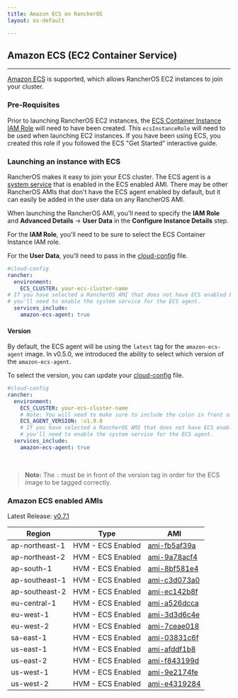 ```yaml
---
title: Amazon ECS on RancherOS
layout: os-default

---
```


## Amazon ECS (EC2 Container Service)
---

[Amazon ECS](https://aws.amazon.com/ecs/) is supported, which allows RancherOS EC2 instances to join your cluster.

### Pre-Requisites

Prior to launching RancherOS EC2 instances, the [ECS Container Instance IAM Role](http://docs.aws.amazon.com/AmazonECS/latest/developerguide/instance_IAM_role.html) will need to have been created. This `ecsInstanceRole` will need to be used when launching EC2 instances. If you have been using ECS, you created this role if you followed the ECS "Get Started" interactive guide.

### Launching an instance with ECS

RancherOS makes it easy to join your ECS cluster. The ECS agent is a [system service]({{site.baseurl}}/os/system-services/adding-system-services/) that is enabled in the ECS enabled AMI. There may be other RancherOS AMIs that don't have the ECS agent enabled by default, but it can easily be added in the user data on any RancherOS AMI.

When launching the RancherOS AMI, you'll need to specify the **IAM Role** and **Advanced Details** -> **User Data** in the **Configure Instance Details** step.

For the **IAM Role**, you'll need to be sure to select the ECS Container Instance IAM role.

For the **User Data**, you'll need to pass in the [cloud-config]({{site.baseurl}}/os/configuration/#cloud-config) file.

```yaml
#cloud-config
rancher:
  environment:
    ECS_CLUSTER: your-ecs-cluster-name
# If you have selected a RancherOS AMI that does not have ECS enabled by default,
# you'll need to enable the system service for the ECS agent.
  services_include:
    amazon-ecs-agent: true
```

#### Version

By default, the ECS agent will be using the `latest` tag for the `amazon-ecs-agent` image. In v0.5.0, we introduced the ability to select which version of the `amazon-ecs-agent`.

To select the version, you can update your [cloud-config]({{site.baseurl}}/os/configuration/#cloud-config) file.

```yaml
#cloud-config
rancher:
  environment:
    ECS_CLUSTER: your-ecs-cluster-name
    # Note: You will need to make sure to include the colon in front of the version.
    ECS_AGENT_VERSION: :v1.9.0
    # If you have selected a RancherOS AMI that does not have ECS enabled by default,
    # you'll need to enable the system service for the ECS agent.
  services_include:
    amazon-ecs-agent: true
```

<br>

> **Note:** The `:` must be in front of the version tag in order for the ECS image to be tagged correctly.

### Amazon ECS enabled AMIs

Latest Release: [v0.7.1](https://github.com/rancher/os/releases/tag/v0.7.1)

Region | Type | AMI
---|--- | ---
ap-northeast-1 | HVM - ECS Enabled |  [ami-fb5af39a](https://console.aws.amazon.com/ec2/home?region=ap-northeast-1#launchInstanceWizard:ami=ami-fb5af39a)
ap-northeast-2 | HVM - ECS Enabled |  [ami-9a78acf4](https://console.aws.amazon.com/ec2/home?region=ap-northeast-2#launchInstanceWizard:ami=ami-9a78acf4)
ap-south-1 | HVM - ECS Enabled |  [ami-8bf581e4](https://console.aws.amazon.com/ec2/home?region=ap-south-1#launchInstanceWizard:ami=ami-8bf581e4)
ap-southeast-1 | HVM - ECS Enabled |  [ami-c3d073a0](https://console.aws.amazon.com/ec2/home?region=ap-southeast-1#launchInstanceWizard:ami=ami-c3d073a0)
ap-southeast-2 | HVM - ECS Enabled |  [ami-ec142b8f](https://console.aws.amazon.com/ec2/home?region=ap-southeast-2#launchInstanceWizard:ami=ami-ec142b8f)
eu-central-1 | HVM - ECS Enabled |  [ami-a526dcca](https://console.aws.amazon.com/ec2/home?region=eu-central-1#launchInstanceWizard:ami=ami-a526dcca)
eu-west-1 | HVM - ECS Enabled |  [ami-3d3d6c4e](https://console.aws.amazon.com/ec2/home?region=eu-west-1#launchInstanceWizard:ami=ami-3d3d6c4e)
eu-west-2 | HVM - ECS Enabled |  [ami-7ceae018](https://console.aws.amazon.com/ec2/home?region=eu-west-2#launchInstanceWizard:ami=ami-7ceae018)
sa-east-1 | HVM - ECS Enabled |  [ami-03831c6f](https://console.aws.amazon.com/ec2/home?region=sa-east-1#launchInstanceWizard:ami=ami-03831c6f)
us-east-1 | HVM - ECS Enabled |  [ami-afddf1b8](https://console.aws.amazon.com/ec2/home?region=us-east-1#launchInstanceWizard:ami=ami-afddf1b8)
us-east-2 | HVM - ECS Enabled |  [ami-f843199d](https://console.aws.amazon.com/ec2/home?region=us-east-2#launchInstanceWizard:ami=ami-f843199d)
us-west-1 | HVM - ECS Enabled |  [ami-9e2174fe](https://console.aws.amazon.com/ec2/home?region=us-west-1#launchInstanceWizard:ami=ami-9e2174fe)
us-west-2 | HVM - ECS Enabled |  [ami-e4319284](https://console.aws.amazon.com/ec2/home?region=us-west-2#launchInstanceWizard:ami=ami-e4319284)
